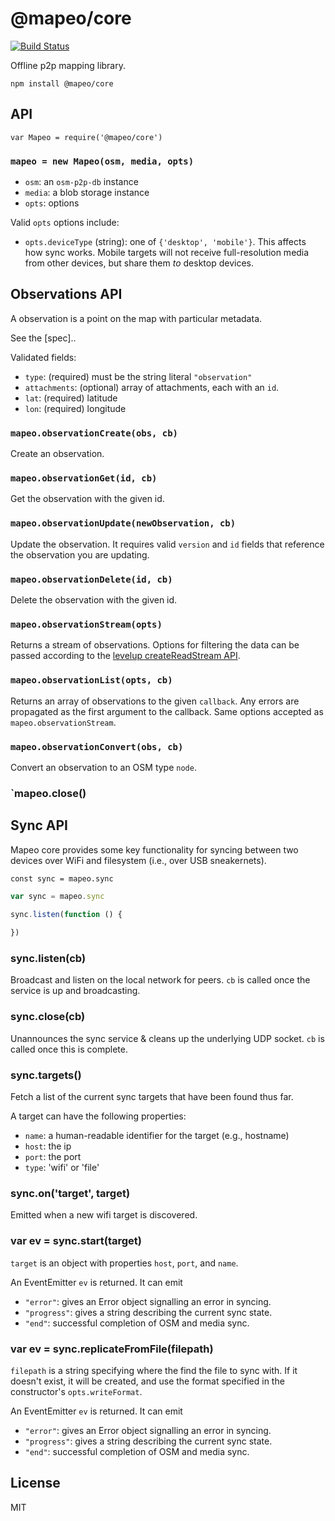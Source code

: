 # @mapeo/core

[![Build
Status](https://travis-ci.org/digidem/mapeo-core.svg?branch=master)](https://travis-ci.org/digidem/mapeo-core)

Offline p2p mapping library.


```
npm install @mapeo/core
```

## API

```
var Mapeo = require('@mapeo/core')
```

### `mapeo = new Mapeo(osm, media, opts)`

* `osm`: an `osm-p2p-db` instance
* `media`: a blob storage instance
* `opts`: options

Valid `opts` options include:
- `opts.deviceType` (string): one of `{'desktop', 'mobile'}`. This affects how sync works. Mobile targets will not receive full-resolution media from other devices, but share them *to* desktop devices.

## Observations API 

A observation is a point on the map with particular metadata. 

See the [spec].. 

Validated fields:

  * `type`: (required) must be the string literal `"observation"`
  * `attachments`: (optional) array of attachments, each with an `id`.
  * `lat`: (required) latitude
  * `lon`: (required) longitude

### `mapeo.observationCreate(obs, cb)`

Create an observation. 

### `mapeo.observationGet(id, cb)`

Get the observation with the given id.

### `mapeo.observationUpdate(newObservation, cb)`

Update the observation. It requires valid `version` and `id` fields that
reference the observation you are updating.

### `mapeo.observationDelete(id, cb)`

Delete the observation with the given id.

### `mapeo.observationStream(opts)`

Returns a stream of observations. Options for filtering the data can be passed
according to the [levelup createReadStream
API](https://github.com/Level/levelup#createReadStream).

### `mapeo.observationList(opts, cb)`

Returns an array of observations to the given `callback`. Any errors are
propagated as the first argument to the callback. Same options accepted as
`mapeo.observationStream`.

### `mapeo.observationConvert(obs, cb)`

Convert an observation to an OSM type `node`.

### `mapeo.close()

## Sync API

Mapeo core provides some key functionality for syncing between two devices over
WiFi and filesystem (i.e., over USB sneakernets).

`const sync = mapeo.sync`

```js
var sync = mapeo.sync

sync.listen(function () {
  
})
```

### sync.listen(cb)

Broadcast and listen on the local network for peers. `cb` is called once the service is up and broadcasting.

### sync.close(cb)

Unannounces the sync service & cleans up the underlying UDP socket. `cb` is called once this is complete.

### sync.targets()

Fetch a list of the current sync targets that have been found thus far.

A target can have the following properties:

  * `name`: a human-readable identifier for the target (e.g., hostname)
  * `host`: the ip
  * `port`: the port
  * `type`: 'wifi' or 'file'
  
### sync.on('target', target)

Emitted when a new wifi target is discovered.

### var ev = sync.start(target)

`target` is an object with properties `host`, `port`, and `name`.

An EventEmitter `ev` is returned. It can emit

- `"error"`: gives an Error object signalling an error in syncing.
- `"progress"`: gives a string describing the current sync state.
- `"end"`: successful completion of OSM and media sync.

### var ev = sync.replicateFromFile(filepath)

`filepath` is a string specifying where the find the file to sync with. If it doesn't exist, it will be created, and use the format specified in the constructor's `opts.writeFormat`.

An EventEmitter `ev` is returned. It can emit

- `"error"`: gives an Error object signalling an error in syncing.
- `"progress"`: gives a string describing the current sync state.
- `"end"`: successful completion of OSM and media sync.

## License

MIT
